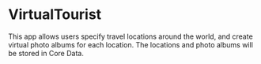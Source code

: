# VirtualTourist

This app allows users specify travel locations around the world, and create virtual photo
albums for each location. The locations and photo albums will be stored in Core Data.
